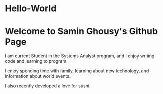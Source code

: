 # Hello-World
# Welcome to Samin Ghousy's Github Page


I am current Student in the Systems Analyst program, and I enjoy writing code and learning to program

I enjoy spending time with family, learning about new technology, and information about world events.

I also recently developed a love for sushi. 
